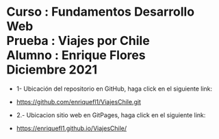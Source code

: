  Curso  : Fundamentos Desarrollo Web <br>
 Prueba : Viajes por Chile <br>
 Alumno : Enrique Flores <br>
 Diciembre 2021
=


- 1- Ubicación del repositorio en GitHub, haga click en el siguiente link:
- https://github.com/enriquefl1/ViajesChile.git


- 2.- Ubicacion sitio web en GitPages, haga click en el siguiente link:
- https://enriquefl1.github.io/ViajesChile/

